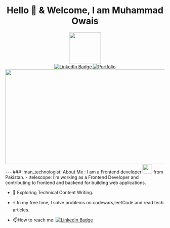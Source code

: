 <h1 align = "center">Hello 👋 & Welcome, I am Muhammad Owais</h1>
<div id="header" align="center">
  <img src="https://media.giphy.com/media/M9gbBd9nbDrOTu1Mqx/giphy.gif" width="100"/>
</div>
<div align = "center" id="badges">
  <a href="https://www.linkedin.com/in/frontenddevexpert/">
    <img src="https://img.shields.io/badge/LinkedIn-blue?style=for-the-badge&logo=linkedin&logoColor=white" alt="LinkedIn Badge"/>
  </a>
  <a href="https://programmerowais.github.io/MyPortfolio.github.io/">
    <img src="https://img.shields.io/badge/Portfolio-yellow?style=for-the-badge&logo=website&logoColor=black" alt="Portfolio"/>
  </a>
 
</div>
<div align="center">
  <img src="https://media.giphy.com/media/dWesBcTLavkZuG35MI/giphy.gif" width="600" height="300"/>
</div>
---
### :man_technologist: About Me :
I am a Frontend developer <img src="https://media.giphy.com/media/WUlplcMpOCEmTGBtBW/giphy.gif" width="30"> from Pakistan.
- :telescope: I’m working as a Frontend Developer and contributing to frontend and backend for building web applications.

- :seedling: Exploring Technical Content Writing.

- :zap: In my free time, I solve problems on codewars,leetCode and read tech articles.

- :mailbox:How to reach me: [![Linkedin Badge](https://img.shields.io/badge/-kakbar-blue?style=flat&logo=Linkedin&logoColor=white)](https://www.linkedin.com/in/frontenddevexpert/)

